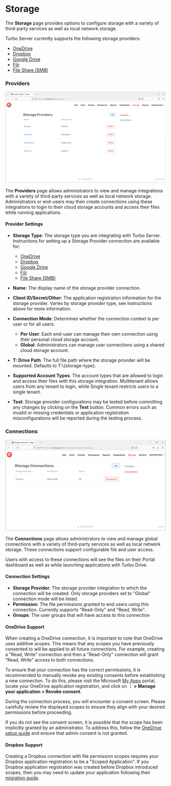 # Storage

The **Storage** page provides options to configure storage with a variety of third-party services as well as local network storage.

Turbo Server currently supports the following storage providers:

- [OneDrive](/server/cloud-storage/onedrive)
- [Dropbox](/server/cloud-storage/dropbox)
- [Google Drive](/server/cloud-storage/google-drive)
- [Filr](/server/cloud-storage/filr)
- [File Share (SMB)](/server/cloud-storage/file-share)

### Providers

![storage-providers](/images/storage-providers.png)

The **Providers** page allows administrators to view and manage integrations with a variety of third-party services as well as local network storage. Administrators or end-users may then create connections using these integrations to login to their cloud storage accounts and access their files while running applications.

#### Provider Settings

- **Storage Type**: The storage type you are integrating with Turbo Server. Instructions for setting up a Storage Provider connection are available for:

  - [OneDrive](/server/cloud-storage/onedrive)
  - [Dropbox](/server/cloud-storage/dropbox)
  - [Google Drive](/server/cloud-storage/google-drive)
  - [Filr](/server/cloud-storage/filr)
  - [File Share (SMB)](/server/cloud-storage/file-share)

- **Name**: The display name of the storage provider connection.
- **Client ID/Secret/Other**: The application registration information for the storage provider. Varies by storage provider type, see instructions above for more information.
- **Connection Mode**: Determines whether the connection context is per user or for all users.
  - **Per User**: Each end-user can manage their own connection using their personal cloud storage account.
  - **Global**: Administrators can manage user connections using a shared cloud storage account.
- **T: Drive Path**: The full file path where the storage provider will be mounted. Defaults to T:\\{storage-type}.
- **Supported Account Types**: The account types that are allowed to login and access their files with this storage integration. Multitenant allows users from any tenant to login, while Single tenant restricts users to a single tenant.
- **Test**: Storage provider configurations may be tested before committing any changes by clicking on the **Test** button. Common errors such as invalid or missing credentials or application registration misconfigurations will be reported during the testing process.

### Connections

![Global Storage Connections](/images/global-storage-connections.png)

The **Connections** page allows administrators to view and manage global connections with a variety of third-party services as well as local network storage. These connections support configurable file and user access.

Users with access to these connections will see the files on their Portal dashboard as well as while launching applications with Turbo Drive.

#### Connection Settings

- **Storage Provider**: The storage provider integration to which the connection will be created. Only storage providers set to "Global" connection mode will be listed.
- **Permission**: The file permissions granted to end users using this connection. Currently supports "Read-Only" and "Read, Write".
- **Groups**: The user groups that will have access to this connection

#### OneDrive Support

When creating a OneDrive connection, it is important to note that OneDrive uses additive scopes. This means that any scopes you have previously consented to will be applied to all future connections. For example, creating a "Read, Write" connection and then a "Read-Only" connection will grant "Read, Write" access to both connections.

To ensure that your connection has the correct permissions, it is recommended to manually revoke any existing consents before establishing a new connection. To do this, please visit the Microsoft [My Apps](https://myapps.microsoft.com/) portal, locate your OneDrive application registration, and click on **⋮ > Manage your application > Revoke consent**.

During the connection process, you will encounter a consent screen. Please carefully review the displayed scopes to ensure they align with your desired permissions before proceeding.

If you do not see the consent screen, it is possible that the scope has been implicitly granted by an administrator. To address this, follow the [OneDrive setup guide](/server/cloud-storage/onedrive) and ensure that admin consent is not granted.

#### Dropbox Support

Creating a Dropbox connection with file permission scopes requires your Dropbox application registration to be a "Scoped Application". If you Dropbox application registration was created before Dropbox introduced scopes, then you may need to update your application following their [migration guide](https://dropbox.tech/developers/migrating-app-permissions-and-access-tokens).
